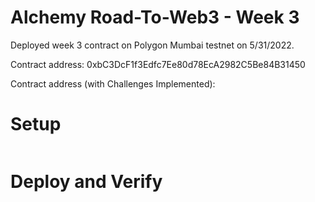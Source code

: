 # Alchemy Road-To-Web3 - Week 3
Deployed week 3 contract on Polygon Mumbai testnet on 5/31/2022.

Contract address: 0xbC3DcF1f3Edfc7Ee80d78EcA2982C5Be84B31450

Contract address (with Challenges Implemented): 

# Setup
```
```

# Deploy and Verify
```
```

